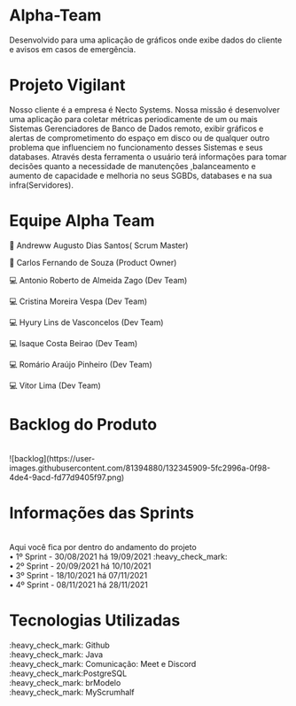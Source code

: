 # Alpha-Team
Desenvolvido para uma aplicação de gráficos onde exibe dados do
cliente e avisos em casos de emergência.

<h1>Projeto Vigilant</h1>

Nosso  cliente  é a empresa  é Necto Systems.
	Nossa missão  é  desenvolver  uma  aplicação  para  coletar  métricas periodicamente de um ou mais Sistemas Gerenciadores
        de Banco de Dados remoto, exibir  gráficos e alertas de  comprometimento do espaço em disco ou de qualquer outro problema 
        que  influenciem no funcionamento  desses  Sistemas e seus databases. Através desta ferramenta  o usuário  terá informações
        para tomar decisões quanto a necessidade  de  manutenções ,balanceamento  e  aumento   de capacidade e melhoria no seus 
        SGBDs, databases e  na sua infra(Servidores).

<h1>Equipe Alpha Team</h1>

:boy: Andreww Augusto Dias Santos( Scrum Master) 

:man:  Carlos Fernando de Souza (Product Owner) 

:computer: Antonio Roberto de Almeida Zago (Dev Team) 

:computer: Cristina Moreira Vespa (Dev Team)

:computer: Hyury Lins de Vasconcelos (Dev Team) 

:computer: Isaque Costa Beirao (Dev Team) 

:computer: Romário Araújo Pinheiro (Dev Team)

:computer: Vitor Lima (Dev Team)

<h1>Backlog do Produto</h1><br>
![backlog](https://user-images.githubusercontent.com/81394880/132345909-5fc2996a-0f98-4de4-9acd-fd77d9405f97.png)


<h1>Informações das Sprints</h1><br>
Aqui você fica por dentro do andamento do projeto<br>
• 1º Sprint - 30/08/2021 há 19/09/2021 :heavy_check_mark:<br>
• 2º Sprint - 20/09/2021 há 10/10/2021<br>
• 3º Sprint - 18/10/2021 há 07/11/2021<br>
• 4º Sprint - 08/11/2021 há 28/11/2021<br>



<h1>Tecnologias Utilizadas</h1>
:heavy_check_mark: Github<br>
:heavy_check_mark: Java<br>
:heavy_check_mark: Comunicação: Meet e Discord<br>
:heavy_check_mark:PostgreSQL<br>
:heavy_check_mark: brModelo<br>
:heavy_check_mark: MyScrumhalf<br>
